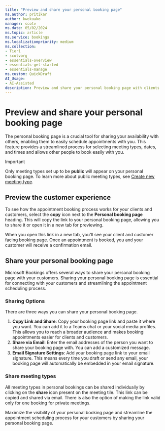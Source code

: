 ```yaml
---
title: "Preview and share your personal booking page"
ms.author: pritikar
author: kwekuako
manager: scotv
ms.date: 05/02/2024  
ms.topic: article
ms.service: bookings
ms.localizationpriority: medium
ms.collection:
- Tier1
- scotvorg
- essentials-overview
- essentials-get-started
- essentials-manage
ms.custom: QuickDraft
AI_Usage:  
- AI-Assisted
description: Preview and share your personal booking page with clients and customers
---
```


# Preview and share your personal booking page

The personal booking page is a crucial tool for sharing your availability with others, enabling them to easily schedule appointments with you. This feature provides a streamlined process for selecting meeting types, dates, and times and allows other people to book easily with you.

> [!IMPORTANT]
> Only meeting types set up to be **public** will appear on your personal booking page. To learn more about public meeting types, see [Create new meeting type](create-new-meeting-type.md).

## Preview the customer experience

To see how the appointment booking process works for your clients and customers, select the **copy** icon next to the **Personal booking page** heading. This will copy the link to your personal booking page, allowing you to share it or open it in a new tab for previewing.

When you open this link in a new tab, you'll see your client and customer facing booking page. Once an appointment is booked, you and your customer will receive a confirmation email.

## Share your personal booking page

Microsoft Bookings offers several ways to share your personal booking page with your customers. Sharing your personal booking page is essential for connecting with your customers and streamlining the appointment scheduling process.

### Sharing Options

There are three ways you can share your personal booking page.

1.  **Copy Link and Share**: Copy your booking page link and paste it where you want. You can add it to a Teams chat or your social media profiles. This allows you to reach a broader audience and makes booking appointments easier for clients and customers.
2.  **Share via Email**: Enter the email addresses of the person you want to share your booking page with. You can add a customized message.
3.  **Email Signature Settings**: Add your booking page link to your email signature. This means every time you draft or send any email, your booking page will automatically be embedded in your email signature.

### Share meeting types

All meeting types in personal bookings can be shared individually by clicking on the **share** icon present on the meeting tile. This link can be copied and shared via email. There is also the option of making the link valid only for one booking for private meetings.

Maximize the visibility of your personal booking page and streamline the appointment scheduling process for your customers by sharing your personal booking page.
